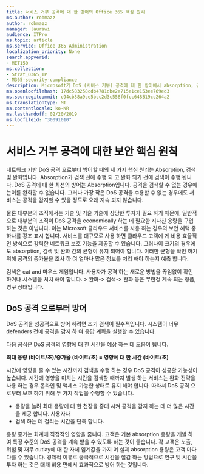 ```yaml
---
title: 서비스 거부 공격에 대 한 방어의 Office 365 핵심 원리
ms.author: robmazz
author: robmazz
manager: laurawi
audience: ITPro
ms.topic: article
ms.service: Office 365 Administration
localization_priority: None
search.appverid:
- MET150
ms.collection:
- Strat_O365_IP
- M365-security-compliance
description: Microsoft가 DoS (서비스 거부) 공격에 대 한 방어에서 absorption, 검색 및 완화의 핵심 원칙을 활용 하는 방법
ms.openlocfilehash: 17dc583258cdb4781dbe2a715e1ce153ee769ed3
ms.sourcegitcommit: c94cb88a9ce5bcc2d3c558f0fcc648519cc264a2
ms.translationtype: MT
ms.contentlocale: ko-KR
ms.lasthandoff: 02/20/2019
ms.locfileid: "30091010"
---
```

# <a name="core-principles-of-defense-against-denial-of-service-attacks"></a>서비스 거부 공격에 대한 보안 핵심 원칙

네트워크 기반 DoS 공격 으로부터 방어할 때의 세 가지 핵심 원리는 Absorption, 검색 및 완화입니다. Absorption가 검색 전에 수행 되 고 완화 되기 전에 검색이 수행 됩니다. DoS 공격에 대 한 최선의 방어는 Absorption입니다. 공격을 검색할 수 없는 경우에는이를 완화할 수 없습니다. 그러나 가장 작은 DoS 공격을 수용할 수 없는 경우에도 서비스는 공격을 감지할 수 있을 정도로 오래 지속 되지 않습니다.

물론 대부분의 조직에서는 기술 및 기술 기술에 상당한 투자가 필요 하기 때문에, 일반적으로 대부분의 조직이 DoS 공격을 economically 하는 데 필요한 지나친 용량을 구입 하는 것은 아닙니다. 이는 Microsoft 클라우드 서비스를 사용 하는 경우의 보안 혜택 중 하나를 강조 표시 합니다. 서비스를 대규모로 사용 하면 클라우드 고객에 게 비용 효율적인 방식으로 강력한 네트워크 보호 기능을 제공할 수 있습니다. 그러나이 크기의 경우에도 absorption, 검색 및 완화 간의 균형이 유지 되어야 합니다. 이러한 균형을 확인 하기 위해 공격의 증가율을 조사 하 여 얼마나 많은 정보를 처리 해야 하는지 예측 합니다.

검색은 cat and 마우스 게임입니다. 사용자가 공격 하는 새로운 방법을 끊임없이 확인 하거나 시스템을 처치 해야 합니다. > 완화-> 검색-> 완화 등은 무한정 계속 되는 정품, 영구 상태입니다.

## <a name="defending-against-dos-attacks"></a>DoS 공격 으로부터 방어

DoS 공격을 성공적으로 방어 하려면 초기 검색이 필수적입니다. 시스템이 너무 defenders 전에 공격을 감지 하 여 응답 계획을 실행할 수 있습니다.

다음 공식은 DoS 공격의 영향에 대 한 시간을 예상 하는 데 도움이 됩니다.

   **최대 용량 (바이트/초)/증가율 (바이트/초) = 영향에 대 한 시간 (바이트/초)**

시간에 영향을 줄 수 있는 시간까지 검색을 수행 하는 경우 DoS 공격이 성공할 가능성이 높습니다. 시간에 영향을 미치는 시간을 검색할 때까지 발생 하는 서비스는 완화 전략을 사용 하는 경우 온라인 및 액세스 가능한 상태로 유지 해야 합니다. 따라서 DoS 공격 으로부터 보호 하기 위해 두 가지 작업을 수행할 수 있습니다.
- 용량을 늘려 최대 용량에 대 한 천장을 증대 시켜 공격을 감지 하는 데 더 많은 시간을 제공 합니다. 사용자나
- 검색 하는 데 걸리는 시간을 단축 합니다.

용량 증가는 회계에 직접적인 영향을 줍니다. 고객은 기본 absorption 용량을 개발 하 여 특정 수준의 DoS 공격을 계속 받을 수 있도록 하는 것이 좋습니다. 각 고객은 노출, 위험 및 재무 outlay에 대 한 자체 임계값을 가지 며 실제 absorption 용량은 고객 마다 다를 수 있습니다. 경제적 이유로 궁극적으로 시간을 절감 하는 방법으로 연구 및 시간을 투자 하는 것은 대개 비용 면에서 효과적으로 방어 하는 것입니다.
